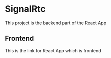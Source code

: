 # SignalRtc

This project is the backend part of the React App 

## Frontend

This is the link for React App which is frontend